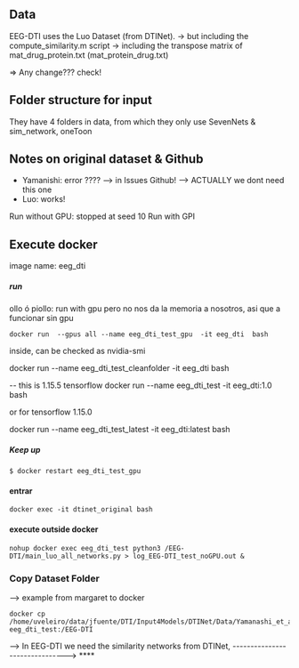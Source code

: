 

## Data
EEG-DTI uses the Luo Dataset (from DTINet).
 -> but including the compute_similarity.m script 
 -> including the transpose matrix of mat_drug_protein.txt (mat_protein_drug.txt)


=> Any change??? check! 


## Folder structure for input

They have 4 folders in data, from which they only use SevenNets & sim_network, oneToon

## Notes on original dataset & Github

- Yamanishi: error ????  --> in Issues Github! --> ACTUALLY we dont need this one
- Luo: works!

Run without GPU: stopped at seed 10
Run with GPI

## Execute docker

image name: eeg_dti

##### run

ollo ó piollo: run with gpu
pero no nos da la memoria a nosotros, asi que a funcionar sin gpu
```
docker run  --gpus all --name eeg_dti_test_gpu  -it eeg_dti  bash
```

inside, can be checked as nvidia-smi 


docker run  --name eeg_dti_test_cleanfolder  -it eeg_dti  bash

--
this is 1.15.5 tensorflow
docker run --name eeg_dti_test -it eeg_dti:1.0 bash

or for tensorflow 1.15.0

docker run --name eeg_dti_test_latest -it eeg_dti:latest bash

##### Keep up
```
$ docker restart eeg_dti_test_gpu 
```

#### entrar
```
docker exec -it dtinet_original bash
```



#### execute outside docker
```
nohup docker exec eeg_dti_test python3 /EEG-DTI/main_luo_all_networks.py > log_EEG-DTI_test_noGPU.out &
```


### Copy Dataset Folder 

--> example from margaret to docker

```
docker cp  /home/uveleiro/data/jfuente/DTI/Input4Models/DTINet/Data/Yamanashi_et_al_GoldStandard/NR eeg_dti_test:/EEG-DTI
```


--> In EEG-DTI we need the similarity networks from DTINet, -------------------------------> **** 